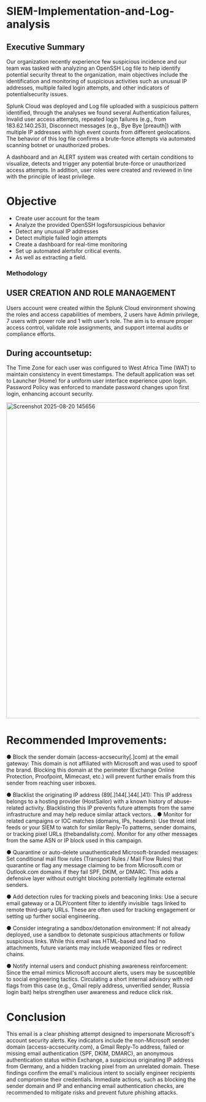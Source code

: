 # SIEM-Implementation-and-Log-analysis
## Executive Summary
Our organization recently experience few suspicious incidence and our team was tasked with analyzing an OpenSSH Log file to help identify potential security threat to the organization, main objectives include the identification and monitoring of suspicious activities such as unusual IP addresses, multiple failed login attempts, and other indicators of potentialsecurity issues. 

Splunk Cloud was deployed and Log file uploaded with a suspicious pattern identified, through the analyses we found several Authentication failures, Invalid user access attempts, repeated login failures (e.g., from 183.62.140.253), Disconnect messages (e.g., Bye Bye [preauth]) with multiple IP addresses with high event counts from different geolocations. The behavior of this log file confirms a brute-force attempts via automated scanning botnet or unauthorized probes. 

A dashboard and an ALERT system was created with certain conditions to visualize, detects and trigger any potential brute-force or unauthorized access attempts. In addition, user roles were created and reviewed in line with the principle of least privilege.

# Objective
- Create user account for the team
- Analyze the provided OpenSSH logsforsuspicious behavior
- Detect any unusual IP addresses
- Detect multiple failed login attempts
- Create a dashboard for real-time monitoring
- Set up automated alertsfor critical events.
- As well as extracting a field.

### Methodology
## USER CREATION AND ROLE MANAGEMENT
Users account were created within the Splunk Cloud environment showing the roles and access
capabilities of members, 2 users have Admin privilege, 7 users with power role and 1 with user’s
role.
The aim is to ensure proper access control, validate role assignments, and support internal audits
or compliance efforts.
## During accountsetup:
The Time Zone for each user was configured to West Africa Time (WAT) to maintain consistency
in event timestamps.
The default application was set to Launcher (Home) for a uniform user interface experience upon
login.
Password Policy was enforced to mandate password changes upon first login, enhancing account
security.

<img width="1901" height="825" alt="Screenshot 2025-08-20 145656" src="https://github.com/user-attachments/assets/58e3bb0d-c424-4bb9-bb17-fadc9a65b058" />



# Recommended Improvements:
● Block the sender domain (access-accsecurity[.]com) at the email gateway: This domain is not affiliated with Microsoft and was used to spoof the brand. Blocking this domain at the perimeter (Exchange Online Protection, Proofpoint, Mimecast, etc.) will prevent further emails from this sender from reaching user inboxes.

● Blacklist the originating IP address (89[.]144[.]44[.]41): This IP address belongs to a hosting provider (HostSailor) with a known history of abuse-related activity. Blacklisting this IP prevents future attempts from the same infrastructure and may help reduce similar attack vectors.
.
● Monitor for related campaigns or IOC matches (domains, IPs, headers): Use threat intel feeds or your SIEM to watch for similar Reply-To patterns, sender domains, or tracking pixel URLs (thebandalisty.com). Monitor for any other messages from the same ASN or IP block used in this campaign.

● Quarantine or auto-delete unauthenticated Microsoft-branded messages: Set conditional mail flow rules (Transport Rules / Mail Flow Rules) that quarantine or flag any message claiming to be from Microsoft.com or Outlook.com domains if they fail SPF, DKIM, or DMARC. This adds a defensive layer without outright blocking potentially legitimate external senders.

● Add detection rules for tracking pixels and beaconing links: Use a secure email gateway or a DLP/content filter to identify invisible <img> tags linked to remote third-party URLs. These are often used for tracking engagement or setting up further social engineering.

● Consider integrating a sandbox/detonation environment: If not already deployed, use a sandbox to detonate suspicious attachments or follow suspicious links. While this email was HTML-based and had no attachments, future variants may include weaponized files or redirect chains.

● Notify internal users and conduct phishing awareness reinforcement: Since the email mimics Microsoft account alerts, users may be susceptible to social engineering tactics. Circulating a short internal advisory with red flags from this case (e.g., Gmail reply address, unverified sender, Russia login bait) helps strengthen user awareness and reduce click risk.


# Conclusion
This email is a clear phishing attempt designed to impersonate Microsoft's account security alerts. Key indicators include the non-Microsoft sender domain (access-accsecurity.com), a Gmail Reply-To address, failed or missing email authentication (SPF, DKIM, DMARC), an anonymous authentication status within Exchange, a suspicious originating IP address from Germany, and a hidden tracking pixel from an unrelated domain. These findings confirm the email's malicious intent to socially engineer recipients and compromise their credentials. Immediate actions, such as blocking the sender domain and IP and enhancing email authentication checks, are recommended to mitigate risks and prevent future phishing attacks.


 

